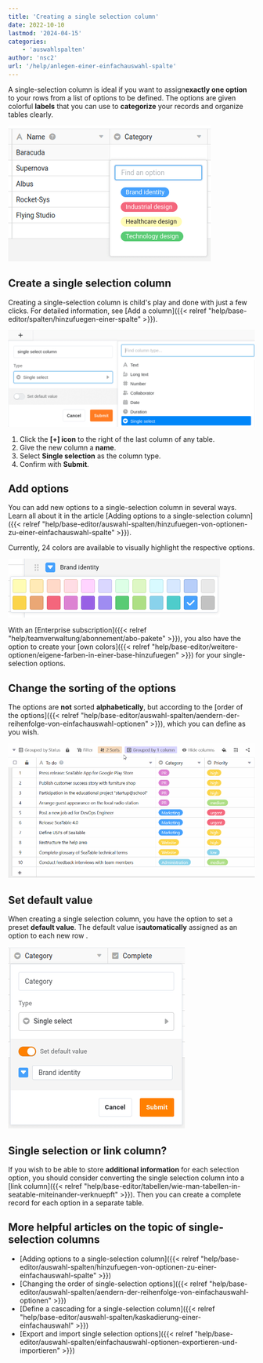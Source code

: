 ```yaml
---
title: 'Creating a single selection column'
date: 2022-10-10
lastmod: '2024-04-15'
categories:
    - 'auswahlspalten'
author: 'nsc2'
url: '/help/anlegen-einer-einfachauswahl-spalte'
---
```


A single-selection column is ideal if you want to assign**exactly one option** to your rows from a list of options to be defined. The options are given colorful **labels** that you can use to **categorize** your records and organize tables clearly.

![Single selection field in SeaTable.](images/single-select-column.png)

## Create a single selection column

Creating a single-selection column is child's play and done with just a few clicks. For detailed information, see [Add a column]({{< relref "help/base-editor/spalten/hinzufuegen-einer-spalte" >}}).

![Create a single selection column](images/define-single-select-column.png)

1. Click the **\[+\] icon** to the right of the last column of any table.
2. Give the new column a **name**.
3. Select **Single selection** as the column type.
4. Confirm with **Submit**.

## Add options

You can add new options to a single-selection column in several ways. Learn all about it in the article [Adding options to a single-selection column]({{< relref "help/base-editor/auswahl-spalten/hinzufuegen-von-optionen-zu-einer-einfachauswahl-spalte" >}}).

Currently, 24 colors are available to visually highlight the respective options.

![Colors of the single selection column](images/farben-einfachauswahl.png)

With an [Enterprise subscription]({{< relref "help/teamverwaltung/abonnement/abo-pakete" >}}), you also have the option to create your [own colors]({{< relref "help/base-editor/weitere-optionen/eigene-farben-in-einer-base-hinzufuegen" >}}) for your single-selection options.

## Change the sorting of the options

The options are **not** sorted **alphabetically**, but according to the [order of the options]({{< relref "help/base-editor/auswahl-spalten/aendern-der-reihenfolge-von-einfachauswahl-optionen" >}}), which you can define as you wish.

![Change sorting of a single selection column](images/Sortierung-einer-Einfachauswahl-Spalte-aendern.gif)

## Set default value

When creating a single selection column, you have the option to set a preset **default value**. The default value is**automatically** assigned as an option to each new row .

![Default value for a single selection column](images/default-value-single-select.png)

## Single selection or link column?

If you wish to be able to store **additional information** for each selection option, you should consider converting the single selection column into a [link column]({{< relref "help/base-editor/tabellen/wie-man-tabellen-in-seatable-miteinander-verknuepft" >}}). Then you can create a complete record for each option in a separate table.

## More helpful articles on the topic of single-selection columns

- [Adding options to a single-selection column]({{< relref "help/base-editor/auswahl-spalten/hinzufuegen-von-optionen-zu-einer-einfachauswahl-spalte" >}})
- [Changing the order of single-selection options]({{< relref "help/base-editor/auswahl-spalten/aendern-der-reihenfolge-von-einfachauswahl-optionen" >}})
- [Define a cascading for a single-selection column]({{< relref "help/base-editor/auswahl-spalten/kaskadierung-einer-einfachauswahl" >}})
- [Export and import single selection options]({{< relref "help/base-editor/auswahl-spalten/einfachauswahl-optionen-exportieren-und-importieren" >}})
